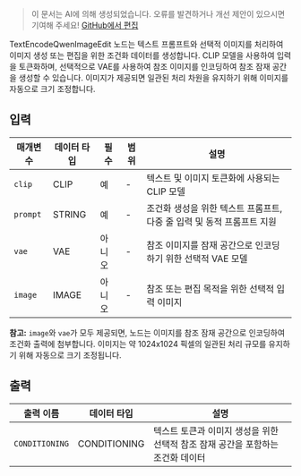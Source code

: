 > 이 문서는 AI에 의해 생성되었습니다. 오류를 발견하거나 개선 제안이 있으시면 기여해 주세요! [GitHub에서 편집](https://github.com/Comfy-Org/embedded-docs/blob/main/comfyui_embedded_docs/docs/TextEncodeQwenImageEdit/ko.md)

TextEncodeQwenImageEdit 노드는 텍스트 프롬프트와 선택적 이미지를 처리하여 이미지 생성 또는 편집을 위한 조건화 데이터를 생성합니다. CLIP 모델을 사용하여 입력을 토큰화하며, 선택적으로 VAE를 사용하여 참조 이미지를 인코딩하여 참조 잠재 공간을 생성할 수 있습니다. 이미지가 제공되면 일관된 처리 차원을 유지하기 위해 이미지를 자동으로 크기 조정합니다.

## 입력

| 매개변수 | 데이터 타입 | 필수 | 범위 | 설명 |
|-----------|-----------|----------|-------|-------------|
| `clip` | CLIP | 예 | - | 텍스트 및 이미지 토큰화에 사용되는 CLIP 모델 |
| `prompt` | STRING | 예 | - | 조건화 생성을 위한 텍스트 프롬프트, 다중 줄 입력 및 동적 프롬프트 지원 |
| `vae` | VAE | 아니오 | - | 참조 이미지를 잠재 공간으로 인코딩하기 위한 선택적 VAE 모델 |
| `image` | IMAGE | 아니오 | - | 참조 또는 편집 목적을 위한 선택적 입력 이미지 |

**참고:** `image`와 `vae`가 모두 제공되면, 노드는 이미지를 참조 잠재 공간으로 인코딩하여 조건화 출력에 첨부합니다. 이미지는 약 1024x1024 픽셀의 일관된 처리 규모를 유지하기 위해 자동으로 크기 조정됩니다.

## 출력

| 출력 이름 | 데이터 타입 | 설명 |
|-------------|-----------|-------------|
| `CONDITIONING` | CONDITIONING | 텍스트 토큰과 이미지 생성을 위한 선택적 참조 잠재 공간을 포함하는 조건화 데이터 |
